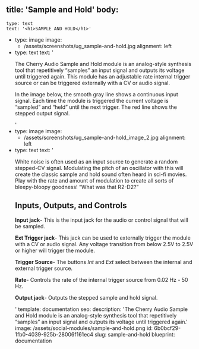 title: 'Sample and Hold'
body:
  -
    type: text
    text: '<h1>SAMPLE AND HOLD</h1>'
  -
    type: image
    image:
      - /assets/screenshots/ug_sample-and-hold.jpg
    alignment: left
  -
    type: text
    text: '<p>The Cherry Audio Sample and Hold module is an analog-style synthesis tool that repetitively “samples” an input signal and outputs its voltage until triggered again. This module has an adjustable rate internal trigger source or can be triggered externally with a CV or audio signal.</p><p>In the image below, the smooth gray line shows a continuous input signal. Each time the module is triggered the current voltage is “sampled” and “held” until the next trigger. The red line shows the stepped output signal.</p>'
  -
    type: image
    image:
      - /assets/screenshots/ug_sample-and-hold_image_2.jpg
    alignment: left
  -
    type: text
    text: '<p>White noise is often used as an input source to generate a random stepped-CV signal. Modulating the pitch of an oscillator with this will create the classic sample and hold sound often heard in sci-fi movies. Play with the rate and amount of modulation to create all sorts of bleepy-bloopy goodness! “What was that R2-D2?”</p><h2>Inputs, Outputs, and Controls</h2><p><strong>Input jack</strong>- This is the input jack for the audio or control signal that will be sampled.</p><p><strong>Ext Trigger jack</strong>- This jack can be used to externally trigger the module with a CV or audio signal. Any voltage transition from below 2.5V to 2.5V or higher will trigger the module.</p><p><strong>Trigger Source</strong>- The buttons <em>Int</em>&nbsp;and <em>Ext</em>&nbsp;select between the internal and external trigger source.</p><p><strong>Rate</strong>- Controls the rate of the internal trigger source from 0.02 Hz - 50 Hz.</p><p><strong>Output jack</strong>- Outputs the stepped sample and hold signal.</p>'
template: documentation
seo:
  description: 'The Cherry Audio Sample and Hold module is an analog-style synthesis tool that repetitively “samples” an input signal and outputs its voltage until triggered again.'
  image: /assets/social-modules/sample-and-hold.png
id: 6b0bcf29-1fb0-4039-925b-28006f161ec4
slug: sample-and-hold
blueprint: documentation
